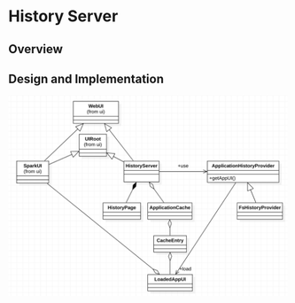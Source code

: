# History Server

## Overview



## Design and Implementation

![history server](core-historyserver.png)

